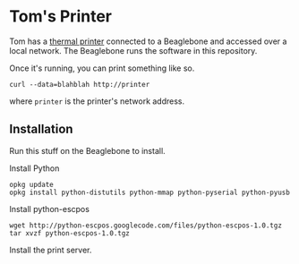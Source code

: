 Tom's Printer
===========
Tom has a [thermal printer](http://learn.adafruit.com/mini-thermal-receipt-printer/microcontroller)
connected to a Beaglebone
and accessed over a local network. The Beaglebone runs the software in this repository.

Once it's running, you can print something like so.

    curl --data=blahblah http://printer

where `printer` is the printer's network address.

## Installation
Run this stuff on the Beaglebone to install.

Install Python

    opkg update
    opkg install python-distutils python-mmap python-pyserial python-pyusb

Install python-escpos

    wget http://python-escpos.googlecode.com/files/python-escpos-1.0.tgz
    tar xvzf python-escpos-1.0.tgz

Install the print server.
